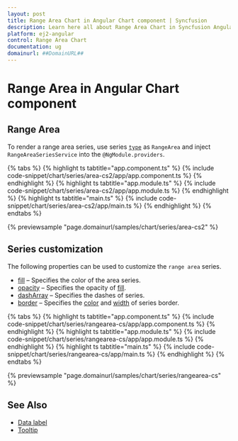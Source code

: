 ```yaml
---
layout: post
title: Range Area Chart in Angular Chart component | Syncfusion
description: Learn here all about Range Area Chart in Syncfusion Angular Chart component of Syncfusion Essential JS 2 and more.
platform: ej2-angular
control: Range Area Chart
documentation: ug
domainurl: ##DomainURL##
---
```

# Range Area in Angular Chart component

## Range Area

To render a range area series, use series [`type`](https://ej2.syncfusion.com/angular/documentation/api/chart/seriesDirective/#type) as `RangeArea` and inject `RangeAreaSeriesService`  into the `@NgModule.providers`.

{% tabs %}
{% highlight ts tabtitle="app.component.ts" %}
{% include code-snippet/chart/series/area-cs2/app/app.component.ts %}
{% endhighlight %}
{% highlight ts tabtitle="app.module.ts" %}
{% include code-snippet/chart/series/area-cs2/app/app.module.ts %}
{% endhighlight %}
{% highlight ts tabtitle="main.ts" %}
{% include code-snippet/chart/series/area-cs2/app/main.ts %}
{% endhighlight %}
{% endtabs %}

{% previewsample "page.domainurl/samples/chart/series/area-cs2" %}

## Series customization

The following properties can be used to customize the `range area` series.

* [fill](https://ej2.syncfusion.com/angular/documentation/api/chart/seriesModel/#fill) – Specifies the color of the area series.
* [opacity](https://ej2.syncfusion.com/angular/documentation/api/chart/seriesModel/#opacity) – Specifies the opacity of [fill](https://ej2.syncfusion.com/angular/documentation/api/chart/seriesModel/#fill).
* [dashArray](https://ej2.syncfusion.com/angular/documentation/api/chart/seriesModel/#dasharray) – Specifies the dashes of series.
* [border](https://ej2.syncfusion.com/angular/documentation/api/chart/borderModel/) – Specifies the [color](https://ej2.syncfusion.com/angular/documentation/api/chart/borderModel/#color) and [width](https://ej2.syncfusion.com/angular/documentation/api/chart/borderModel/#width) of series border.

{% tabs %}
{% highlight ts tabtitle="app.component.ts" %}
{% include code-snippet/chart/series/rangearea-cs/app/app.component.ts %}
{% endhighlight %}
{% highlight ts tabtitle="app.module.ts" %}
{% include code-snippet/chart/series/rangearea-cs/app/app.module.ts %}
{% endhighlight %}
{% highlight ts tabtitle="main.ts" %}
{% include code-snippet/chart/series/rangearea-cs/app/main.ts %}
{% endhighlight %}
{% endtabs %}

{% previewsample "page.domainurl/samples/chart/series/rangearea-cs" %}

## See Also

* [Data label](../data-labels/)
* [Tooltip](../tool-tip/)
